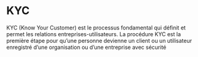 # KYC
KYC (Know Your Customer) est le processus fondamental qui définit et permet les relations entreprises-utilisateurs. La procédure KYC est la première étape pour qu’une personne devienne un client ou un utilisateur enregistré d’une organisation ou d’une entreprise avec sécurité

